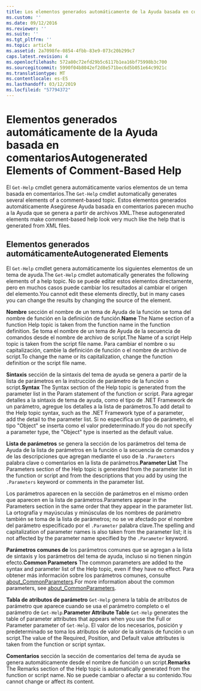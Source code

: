 ```yaml
---
title: Los elementos generados automáticamente de la Ayuda basada en comentarios | Microsoft Docs
ms.custom: ''
ms.date: 09/12/2016
ms.reviewer: ''
ms.suite: ''
ms.tgt_pltfrm: ''
ms.topic: article
ms.assetid: 2a7098fe-0854-4fbb-83e9-073c20b299c7
caps.latest.revision: 4
ms.openlocfilehash: 572a80c72efd29b5c6117b1ea16bf75998b3c700
ms.sourcegitcommit: 5990f04b8042ef2d8e571bec6d5b051e64c9921c
ms.translationtype: MT
ms.contentlocale: es-ES
ms.lasthandoff: 03/12/2019
ms.locfileid: "57794372"
---
```

# <a name="autogenerated-elements-of-comment-based-help"></a><span data-ttu-id="99cd1-102">Elementos generados automáticamente de la Ayuda basada en comentarios</span><span class="sxs-lookup"><span data-stu-id="99cd1-102">Autogenerated Elements of Comment-Based Help</span></span>

<span data-ttu-id="99cd1-103">El `Get-Help` cmdlet genera automáticamente varios elementos de un tema basada en comentarios.</span><span class="sxs-lookup"><span data-stu-id="99cd1-103">The `Get-Help` cmdlet automatically generates several elements of a comment-based topic.</span></span> <span data-ttu-id="99cd1-104">Estos elementos generados automáticamente Asegúrese Ayuda basada en comentarios parecen mucho a la Ayuda que se genera a partir de archivos XML.</span><span class="sxs-lookup"><span data-stu-id="99cd1-104">These autogenerated elements make comment-based help look very much like the help that is generated from XML files.</span></span>

## <a name="autogenerated-elements"></a><span data-ttu-id="99cd1-105">Elementos generados automáticamente</span><span class="sxs-lookup"><span data-stu-id="99cd1-105">Autogenerated Elements</span></span>

<span data-ttu-id="99cd1-106">El `Get-Help` cmdlet genera automáticamente los siguientes elementos de un tema de ayuda.</span><span class="sxs-lookup"><span data-stu-id="99cd1-106">The `Get-Help` cmdlet automatically generates the following elements of a help topic.</span></span> <span data-ttu-id="99cd1-107">No se puede editar estos elementos directamente, pero en muchos casos puede cambiar los resultados al cambiar el origen del elemento.</span><span class="sxs-lookup"><span data-stu-id="99cd1-107">You cannot edit these elements directly, but in many cases you can change the results by changing the source of the element.</span></span>

<span data-ttu-id="99cd1-108">**Nombre** sección el nombre de un tema de Ayuda de la función se toma del nombre de función en la definición de función.</span><span class="sxs-lookup"><span data-stu-id="99cd1-108">**Name** The Name section of a function Help topic is taken from the function name in the function definition.</span></span> <span data-ttu-id="99cd1-109">Se toma el nombre de un tema de Ayuda de la secuencia de comandos desde el nombre de archivo de script.</span><span class="sxs-lookup"><span data-stu-id="99cd1-109">The Name of a script Help topic is taken from the script file name.</span></span> <span data-ttu-id="99cd1-110">Para cambiar el nombre o su capitalización, cambie la definición de función o el nombre de archivo de script.</span><span class="sxs-lookup"><span data-stu-id="99cd1-110">To change the name or its capitalization, change the function definition or the script file name.</span></span>

<span data-ttu-id="99cd1-111">**Sintaxis** sección de la sintaxis del tema de ayuda se genera a partir de la lista de parámetros en la instrucción de parámetro de la función o script.</span><span class="sxs-lookup"><span data-stu-id="99cd1-111">**Syntax** The Syntax section of the Help topic is generated from the parameter list in the Param statement of the function or script.</span></span> <span data-ttu-id="99cd1-112">Para agregar detalles a la sintaxis de tema de ayuda, como el tipo de .NET Framework de un parámetro, agregue los detalles a la lista de parámetros.</span><span class="sxs-lookup"><span data-stu-id="99cd1-112">To add detail to the Help topic syntax, such as the .NET Framework type of a parameter, add the detail to the parameter list.</span></span> <span data-ttu-id="99cd1-113">Si no especifica un tipo de parámetro, el tipo "Object" se inserta como el valor predeterminado.</span><span class="sxs-lookup"><span data-stu-id="99cd1-113">If you do not specify a parameter type, the "Object" type is inserted as the default value.</span></span>

<span data-ttu-id="99cd1-114">**Lista de parámetros** se genera la sección de los parámetros del tema de Ayuda de la lista de parámetros en la función o la secuencia de comandos y de las descripciones que agregan mediante el uso de la `.Parameters` palabra clave o comentarios en la lista de parámetros.</span><span class="sxs-lookup"><span data-stu-id="99cd1-114">**Parameter List** The Parameters section of the Help topic is generated from the parameter list in the function or script and from the descriptions that you add by using the `.Parameters` keyword or comments in the parameter list.</span></span>

<span data-ttu-id="99cd1-115">Los parámetros aparecen en la sección de parámetros en el mismo orden que aparecen en la lista de parámetros.</span><span class="sxs-lookup"><span data-stu-id="99cd1-115">Parameters appear in the Parameters section in the same order that they appear in the parameter list.</span></span> <span data-ttu-id="99cd1-116">La ortografía y mayúsculas y minúsculas de los nombres de parámetro también se toma de la lista de parámetros; no se ve afectado por el nombre del parámetro especificado por el `.Parameter` palabra clave.</span><span class="sxs-lookup"><span data-stu-id="99cd1-116">The spelling and capitalization of parameter names is also taken from the parameter list; it is not affected by the parameter name specified by the `.Parameter` keyword.</span></span>

<span data-ttu-id="99cd1-117">**Parámetros comunes de** los parámetros comunes que se agregan a la lista de sintaxis y los parámetros del tema de ayuda, incluso si no tienen ningún efecto.</span><span class="sxs-lookup"><span data-stu-id="99cd1-117">**Common Parameters** The common parameters are added to the syntax and parameter list of the Help topic, even if they have no effect.</span></span> <span data-ttu-id="99cd1-118">Para obtener más información sobre los parámetros comunes, consulte [about_CommonParameters](/powershell/module/microsoft.powershell.core/about/about_commonparameters).</span><span class="sxs-lookup"><span data-stu-id="99cd1-118">For more information about the common parameters, see [about_CommonParameters](/powershell/module/microsoft.powershell.core/about/about_commonparameters).</span></span>

<span data-ttu-id="99cd1-119">**Tabla de atributos de parámetro** 
 `Get-Help` genera la tabla de atributos de parámetro que aparece cuando se usa el parámetro completo o el parámetro de `Get-Help`.</span><span class="sxs-lookup"><span data-stu-id="99cd1-119">**Parameter Attribute Table**
`Get-Help` generates the table of parameter attributes that appears when you use the Full or Parameter parameter of `Get-Help`.</span></span> <span data-ttu-id="99cd1-120">El valor de los necesarios, posición y predeterminado se toma los atributos de valor de la sintaxis de función o un script.</span><span class="sxs-lookup"><span data-stu-id="99cd1-120">The value of the Required, Position, and Default value attributes is taken from the function or script syntax.</span></span>

<span data-ttu-id="99cd1-121">**Comentarios** sección la sección de comentarios del tema de ayuda se genera automáticamente desde el nombre de función o un script.</span><span class="sxs-lookup"><span data-stu-id="99cd1-121">**Remarks** The Remarks section of the Help topic is automatically generated from the function or script name.</span></span> <span data-ttu-id="99cd1-122">No se puede cambiar o afectar a su contenido.</span><span class="sxs-lookup"><span data-stu-id="99cd1-122">You cannot change or affect its content.</span></span>
